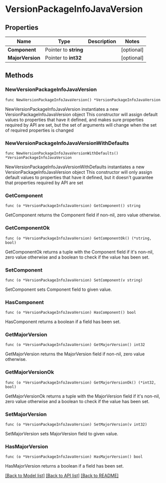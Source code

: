 # VersionPackageInfoJavaVersion

## Properties

Name | Type | Description | Notes
------------ | ------------- | ------------- | -------------
**Component** | Pointer to **string** |  | [optional] 
**MajorVersion** | Pointer to **int32** |  | [optional] 

## Methods

### NewVersionPackageInfoJavaVersion

`func NewVersionPackageInfoJavaVersion() *VersionPackageInfoJavaVersion`

NewVersionPackageInfoJavaVersion instantiates a new VersionPackageInfoJavaVersion object
This constructor will assign default values to properties that have it defined,
and makes sure properties required by API are set, but the set of arguments
will change when the set of required properties is changed

### NewVersionPackageInfoJavaVersionWithDefaults

`func NewVersionPackageInfoJavaVersionWithDefaults() *VersionPackageInfoJavaVersion`

NewVersionPackageInfoJavaVersionWithDefaults instantiates a new VersionPackageInfoJavaVersion object
This constructor will only assign default values to properties that have it defined,
but it doesn't guarantee that properties required by API are set

### GetComponent

`func (o *VersionPackageInfoJavaVersion) GetComponent() string`

GetComponent returns the Component field if non-nil, zero value otherwise.

### GetComponentOk

`func (o *VersionPackageInfoJavaVersion) GetComponentOk() (*string, bool)`

GetComponentOk returns a tuple with the Component field if it's non-nil, zero value otherwise
and a boolean to check if the value has been set.

### SetComponent

`func (o *VersionPackageInfoJavaVersion) SetComponent(v string)`

SetComponent sets Component field to given value.

### HasComponent

`func (o *VersionPackageInfoJavaVersion) HasComponent() bool`

HasComponent returns a boolean if a field has been set.

### GetMajorVersion

`func (o *VersionPackageInfoJavaVersion) GetMajorVersion() int32`

GetMajorVersion returns the MajorVersion field if non-nil, zero value otherwise.

### GetMajorVersionOk

`func (o *VersionPackageInfoJavaVersion) GetMajorVersionOk() (*int32, bool)`

GetMajorVersionOk returns a tuple with the MajorVersion field if it's non-nil, zero value otherwise
and a boolean to check if the value has been set.

### SetMajorVersion

`func (o *VersionPackageInfoJavaVersion) SetMajorVersion(v int32)`

SetMajorVersion sets MajorVersion field to given value.

### HasMajorVersion

`func (o *VersionPackageInfoJavaVersion) HasMajorVersion() bool`

HasMajorVersion returns a boolean if a field has been set.


[[Back to Model list]](../README.md#documentation-for-models) [[Back to API list]](../README.md#documentation-for-api-endpoints) [[Back to README]](../README.md)


